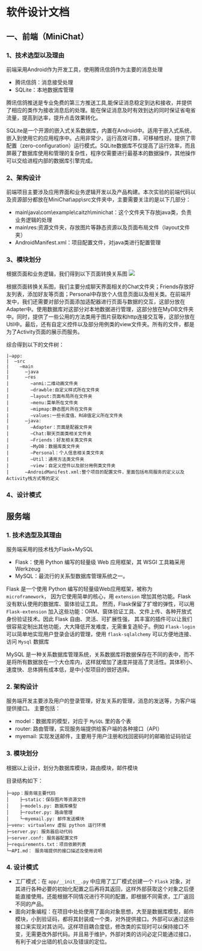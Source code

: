 # 软件设计文档
## 一、前端（MiniChat）
### 1、技术选型以及理由
前端采用Android作为开发工具，使用腾讯信鸽作为主要的消息处理

* 腾讯信鸽：消息接受处理
* SQLite：本地数据库管理

腾讯信鸽推送是专业免费的第三方推送工具,能保证消息稳定到达和接收，并提供了相应的类作为接收消息后的处理。能在保证消息及时有效到达的同时保证省电省流量，提高到达率，提升点击效果转化。

SQLite是一个开源的嵌入式关系数据库，内置在Android中。适用于嵌入式系统，嵌入到使用它的应用程序中。占用非常少，运行高效可靠，可移植性好。提供了零配置（zero-configuration）运行模式。SQLite数据库不仅提高了运行效率，而且屏蔽了数据库使用和管理的复杂性，程序仅需要进行最基本的数据操作，其他操作可以交给进程内部的数据库引擎完成。

### 2、架构设计
前端项目主要涉及应用界面和业务逻辑开发以及产品构建。本次实验的前端代码以及资源部分都放在MiniChat\app\src文件夹中，主要需要关注的是以下几部分：

* main\java\com\example\caitzh\minichat：这个文件夹下存放java类，负责业务逻辑的处理
* main\res:资源文件夹，存放图片等静态资源以及页面布局文件（layout文件夹）
* AndroidManifest.xml：项目配置文件，对java类进行配置管理

### 3、模块划分
根据页面和业务逻辑，我们得到以下页面转换关系图
![](http://i.imgur.com/bdk4zLV.png)

根据页面转换关系图，我们主要分成聊天界面相关的Chat文件夹；Friends存放好友列表，添加好友等页面；Personal中存放个人信息页面以及相关类。在前端开发中，我们还需要对部分页面添加适配器进行页面与数据的交互，这部分放在Adapter中。使用数据库对这部分对本地数据进行管理，这部分放在MyDB文件夹中。同时，提供了一些公用的方法类用于图片获取和http连接交互等，这部分放在Util中。最后，还有自定义控件以及部分用例类的view文件夹。所有的文件，都是为了Activity页面的展示而服务。

综合得到以下的文件树：

	|—app:
	|  —src
	|    —main
	|      —java
	|      —res
	|        —anmi:二维动画文件夹
	|        —drawble:自定义样式所在文件夹
	|        —layout:页面布局所在文件夹
	|        —menu:菜单所在文件夹
	|        —mipmap:静态图片所在文件夹
	|        —values:一些长度值、RGB值定义所在文件夹
	|      —java:
	|      	 —Adapter：页面是配器文件夹
	|      	 —Chat:聊天页面类相关文件夹
	|      	 —Friends：好友相关类文件夹
	|      	 —MyDB：数据库类文件夹
	|      	 —Personal：个人信息相关类文件夹
	|      	 —Util：通用方法类文件夹
	|      	 —view：自定义控件以及部分用例类文件夹
	|      —AndroidManifest.xml:整个项目的配置文件，里面包括布局服务的定义以及Activity栈方式等的定义
	

### 4、设计模式

## 服务端
### 1. 技术选型及其理由
服务端采用的技术栈为Flask+MySQL

* Flask：使用 Python 编写的轻量级 Web 应用框架，其 WSGI 工具箱采用 Werkzeug
* MySQL：最流行的关系型数据库管理系统之一。

Flask 是一个使用 Python 编写的轻量级Web应用框架，被称为 `microframework`， 因为它使用简单的核心，用 `extension` 增加其他功能。Flask 没有默认使用的数据库、窗体验证工具。 然而，Flask保留了扩增的弹性，可以用 `Flask-extension` 加入这些功能：ORM、窗体验证工具、文件上传、各种开放式身份验证技术。因此 Flask 自由、灵活、可扩展性强， 其丰富的插件可以让我们很容易定制出其他功能，大大降低开发难度，无需重复造轮子。例如 `Flask-login` 可以简单地实现用户登录会话的管理，使用 `flask-sqlalchemy` 可以方便地连接、访问 `Mysql` 数据库

MySQL 是一种关系数据库管理系统，关系数据库将数据保存在不同的表中，而不是将所有数据放在一个大仓库内，这样就增加了速度并提高了灵活性。其体积小、速度快、总体拥有成本低，是中小型项目的很好选择。

### 2. 架构设计
服务端开发主要涉及用户的登录管理，好友关系的管理，消息的发送等，为客户端提供接口。
主要包括：

* model：数据库的模型，对应于 `MySQL` 里的各个表
* router: 路由管理，实现服务端提供给客户端的各种接口（API）
* myemail: 实现发送邮件，主要用于用户注册和找回密码时的邮箱验证码验证

### 3. 模块划分
根据以上设计，划分为数据库模块，路由模块，邮件模块

目录结构如下：
```
├─app：服务端主要代码
│    ├─static：保存图片等资源文件
│    ├─models.py: 数据库模型
│    ├─router.py: 路由管理
│    └─myemail.py: 邮件发送模块
├─venv: virtualenv 虚拟 python 运行环境
├─server.py: 服务器启动代码
├─server.conf: 服务器配置文件
├─requirements.txt：项目依赖列表
└─API.md： 服务端提供的接口描述及使用说明
```

### 4. 设计模式
* 工厂模式：在 `app/__init__.py` 中应用了工厂模式创建一个 `Flask` 对象，对其进行各种必要的初始化配置之后再将其返回，这样外部获取这个对象之后便能直接使用。还能根据不同情况进行不同的配置，即根据不同需求，工厂返回不同的产品。
* 面向对象编程：在项目中处处使用了面向对象思想，大至是数据库模型，邮件模块，小到验证码，都将其封装成一个类，对外提供接口。外部可以通过这些接口来实现对其访问。这样项目耦合度低，修改类的实现时可以保持接口不变，无需更改外部代码。并且易于维护，外部对类的访问必定只能通过接口，有利于减少出错的机会以及错误的定位。


